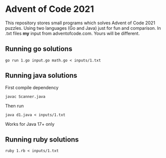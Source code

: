 # Advent of Code 2021

This repository stores small programs which solves Advent of Code 2021 puzzles. Using two languages (Go and Java) just for fun and comparison. In .txt files **my** input from adventofcode.com. Yours will be different. 

## Running go solutions
`go run 1.go input.go math.go < inputs/1.txt` 

## Running java solutions
First compile dependency

`javac Scanner.java`

Then run 

`java d1.java < inputs/1.txt`

Works for Java 17+ only

## Running ruby solutions
`ruby 1.rb < inputs/1.txt`